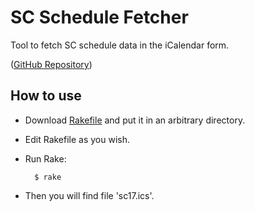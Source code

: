 SC Schedule Fetcher
===================

Tool to fetch SC schedule data in the iCalendar form.

([GitHub Repository](https://github.com/masa16/sc-schedule-fetcher))

## How to use

* Download [Rakefile](https://github.com/masa16/sc-schedule-fetcher/blob/master/Rakefile)
  and put it in an arbitrary directory.
* Edit Rakefile as you wish.
* Run Rake:

        $ rake

* Then you will find file 'sc17.ics'.
